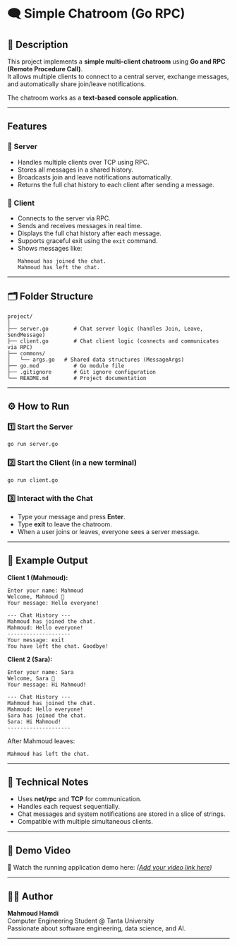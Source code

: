 # 🗨️ Simple Chatroom (Go RPC)

## 📖 Description
This project implements a **simple multi-client chatroom** using **Go and RPC (Remote Procedure Call)**.  
It allows multiple clients to connect to a central server, exchange messages, and automatically share join/leave notifications.

The chatroom works as a **text-based console application**.

---

## Features

### 🧠 Server
- Handles multiple clients over TCP using RPC.
- Stores all messages in a shared history.
- Broadcasts join and leave notifications automatically.
- Returns the full chat history to each client after sending a message.

### 💬 Client
- Connects to the server via RPC.
- Sends and receives messages in real time.
- Displays the full chat history after each message.
- Supports graceful exit using the `exit` command.
- Shows messages like:
  ```
  Mahmoud has joined the chat.
  Mahmoud has left the chat.
  ```

---

## 🗂️ Folder Structure
```
project/
│
├── server.go        # Chat server logic (handles Join, Leave, SendMessage)
├── client.go        # Chat client logic (connects and communicates via RPC)
├── commons/
│   └── args.go   # Shared data structures (MessageArgs)
├── go.mod           # Go module file
├── .gitignore       # Git ignore configuration
└── README.md        # Project documentation
```

---

## ⚙️ How to Run

### 1️⃣ Start the Server
```bash
go run server.go
```

### 2️⃣ Start the Client (in a new terminal)
```bash
go run client.go
```

### 3️⃣ Interact with the Chat
- Type your message and press **Enter**.
- Type **exit** to leave the chatroom.
- When a user joins or leaves, everyone sees a server message.

---

## 🧩 Example Output

**Client 1 (Mahmoud):**
```
Enter your name: Mahmoud
Welcome, Mahmoud 👋
Your message: Hello everyone!

--- Chat History ---
Mahmoud has joined the chat.
Mahmoud: Hello everyone!
--------------------
Your message: exit
You have left the chat. Goodbye!
```

**Client 2 (Sara):**
```
Enter your name: Sara
Welcome, Sara 👋
Your message: Hi Mahmoud!

--- Chat History ---
Mahmoud has joined the chat.
Mahmoud: Hello everyone!
Sara has joined the chat.
Sara: Hi Mahmoud!
--------------------
```

After Mahmoud leaves:
```
Mahmoud has left the chat.
```

---

## 🧠 Technical Notes
- Uses **net/rpc** and **TCP** for communication.
- Handles each request sequentially.
- Chat messages and system notifications are stored in a slice of strings.
- Compatible with multiple simultaneous clients.

---

## 🎥 Demo Video
🔗 Watch the running application demo here: *([Add your video link here](https://drive.google.com/file/d/1J20QXFc4HrKfLxk7Yg01Jix3WCX6hF42/view?usp=drive_link))*

---

## 👨‍💻 Author
**Mahmoud Hamdi**  
Computer Engineering Student @ Tanta University  
Passionate about software engineering, data science, and AI.

---

